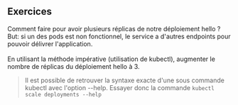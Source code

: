 ## Exercices
Comment faire pour avoir plusieurs réplicas de notre déploiement hello ?  
But: si un des pods est non fonctionnel, le service a d'autres endpoints pour pouvoir délivrer l'application.  
<br>
En utilisant la méthode impérative (utilisation de kubectl), augmenter le nombre de réplicas du déploiement hello à 3.

> Il est possible de retrouver la syntaxe exacte d'une sous commande kubectl avec l'option --help. Essayer donc la commande `kubectl scale deployments --help`